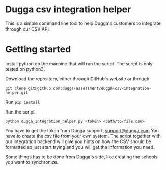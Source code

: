 # Dugga csv integration helper

This is a simple command line tool to help Dugga's customers to integrate through our CSV API.

# Getting started
Install python on the machine that will run the script. The script is only tested on python3.

Download the repository, either through GitHub's website or through

`git clone git@github.com:dugga-assessment/dugga-csv-integration-helper.git`

Run `pip install`

Run the script

`python dugga_integration_helper.py <token> <path/to/file.csv>`

You have to get the token from Dugga support, support@dugga.com
You have to create the csv file from your own system. The script together with our integration backend will give you hints on how the CSV should be formatted so just start trying and you will get the information you need.

Some things has to be done from Dugga's side, like creating the schools you want to synchronize.

